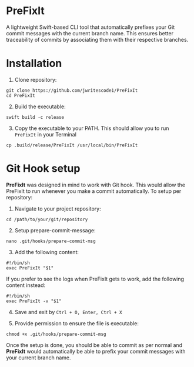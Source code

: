 # PreFixIt
A lightweight Swift-based CLI tool that automatically prefixes your Git commit messages with the current branch name. This ensures better traceability of commits by associating them with their respective branches.


# Installation

1. Clone repository:

```
git clone https://github.com/jwritescode1/PreFixIt
cd PreFixIt
```

2. Build the executable:

```
swift build -c release
```

3. Copy the executable to your PATH. This should allow you to run `PreFixIt` in your Terminal

```
cp .build/release/PreFixIt /usr/local/bin/PreFixIt
```

# Git Hook setup

**PreFixIt** was designed in mind to work with Git hook. This would allow the PreFixIt to run whenever you make a commit automatically. To setup per repository:

1. Navigate to your project repository:

```
cd /path/to/your/git/repository
```

2. Setup prepare-commit-message:

```
nano .git/hooks/prepare-commit-msg
```

3. Add the following content:

```
#!/bin/sh
exec PreFixIt "$1"
```

If you prefer to see the logs when PreFixIt gets to work, add the following content instead:

```
#!/bin/sh
exec PreFixIt -v "$1"
```

4. Save and exit by `Ctrl + O, Enter, Ctrl + X`

5. Provide permission to ensure the file is executable:

```
chmod +x .git/hooks/prepare-commit-msg
```

Once the setup is done, you should be able to commit as per normal and **PreFixIt** would automatically be able to prefix your commit messages with your current branch name.


